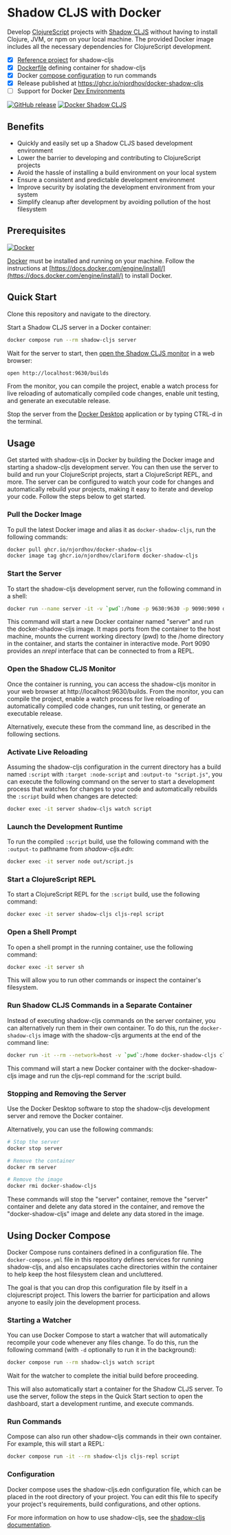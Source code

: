 # Shadow CLJS with Docker

Develop [ClojureScript](https://clojurescript.org/) projects with [Shadow CLJS](https://shadow-cljs.github.io/docs/UsersGuide.html) without having to install Clojure, JVM, or npm on your local machine. The provided Docker image includes all the necessary dependencies for ClojureScript development.

- [x] [Reference project](shadow-cljs.edn) for shadow-cljs
- [x] [Dockerfile](Dockerfile) defining container for shadow-cljs
- [x] Docker [compose configuration](docker-compose.yml) to run commands
- [x] Release published at https://ghcr.io/njordhov/docker-shadow-cljs
- [ ] Support for Docker [Dev Environments](https://docs.docker.com/desktop/dev-environments/)

[![GitHub release](https://img.shields.io/github/release/njordhov/docker-shadow-cljs.svg)](https://GitHub.com/njordhov/docker-shadow-cljs/releases/)
[![Docker Shadow CLJS](https://github.com/njordhov/docker-shadow-cljs/actions/workflows/docker-publish.yml/badge.svg)](https://github.com/njordhov/docker-shadow-cljs/actions/workflows/docker-publish.yml)

## Benefits

- Quickly and easily set up a Shadow CLJS based development environment
- Lower the barrier to developing and contributing to ClojureScript projects
- Avoid the hassle of installing a build environment on your local system
- Ensure a consistent and predictable development environment
- Improve security by isolating the development environment from your system 
- Simplify cleanup after development by avoiding pollution of the host filesystem

## Prerequisites

[![Docker](https://badgen.net/badge/icon/docker?icon=docker&label)](https://https://docker.com/)

[Docker](https://https://docker.com/) must be installed and running on your machine. Follow the instructions at [https://docs.docker.com/engine/install/](https://docs.docker.com/engine/install/) to install Docker.

## Quick Start

Clone this repository and navigate to the directory.

Start a Shadow CLJS server in a Docker container:

```bash
docker compose run --rm shadow-cljs server
```

Wait for the server to start, then [open the Shadow CLJS monitor](http://localhost:9630/builds) in a web browser:

```bash
open http://localhost:9630/builds
```

From the monitor, you can compile the project, enable a watch process for live reloading of automatically compiled code changes, enable unit testing, and generate an executable release.

Stop the server from the [Docker Desktop](https://docs.docker.com/desktop/) application or by typing CTRL-d in the terminal.

## Usage

Get started with shadow-cljs in Docker by building the Docker image and starting a shadow-cljs development server. You can then use the server to build and run your ClojureScript projects, start a ClojureScript REPL, and more. The server can be configured to watch your code for changes and automatically rebuild your projects, making it easy to iterate and develop your code. Follow the steps below to get started.
 
### Pull the Docker Image

To pull the latest Docker image and alias it as `docker-shadow-cljs`, run the following commands:

```bash 
docker pull ghcr.io/njordhov/docker-shadow-cljs
docker image tag ghcr.io/njordhov/clariform docker-shadow-cljs
```

### Start the Server

To start the shadow-cljs development server, run the following command in a shell:

```bash
docker run --name server -it -v `pwd`:/home -p 9630:9630 -p 9090:9090 docker-shadow-cljs
```

This command will start a new Docker container named "server" and run the docker-shadow-cljs image. It maps ports from the container to the host machine, mounts the current working directory (pwd) to the /home directory in the container, and starts the container in interactive mode. Port 9090 provides an _nrepl_ interface that can be connected to from a REPL.

### Open the Shadow CLJS Monitor

Once the container is running, you can access the shadow-cljs monitor in your web browser at http://localhost:9630/builds. From the monitor, you can compile the project, enable a watch process for live reloading of automatically compiled code changes, run unit testing,
or generate an executable release.

Alternatively, execute these from the command line, as described in the following sections.

### Activate Live Reloading

Assuming the shadow-cljs configuration in the current directory has a build named `:script` with `:target :node-script` and `:output-to "script.js"`, you can execute the following command on the server to start a development process that watches for changes to your code and automatically rebuilds the `:script` build when changes are detected:

```bash
docker exec -it server shadow-cljs watch script
```

### Launch the Development Runtime

To run the compiled `:script` build, use the following command with the `:output-to`
pathname from _shadow-cljs.edn_:

```bash
docker exec -it server node out/script.js
```

### Start a ClojureScript REPL

To start a ClojureScript REPL for the `:script` build, use the following command:

```bash
docker exec -it server shadow-cljs cljs-repl script
```

### Open a Shell Prompt

To open a shell prompt in the running container, use the following command:

```bash
docker exec -it server sh
```

This will allow you to run other commands or inspect the container's filesystem.

### Run Shadow CLJS Commands in a Separate Container

Instead of executing shadow-cljs commands on the server container, you can alternatively run them in their own container. To do this, run the `docker-shadow-cljs` image with the shadow-cljs arguments at the end of the command line:

```bash
docker run -it --rm --network=host -v `pwd`:/home docker-shadow-cljs cljs-repl script
```

This command will start a new Docker container with the docker-shadow-cljs image and run the cljs-repl command for the :script build.

### Stopping and Removing the Server

Use the Docker Desktop software to stop the shadow-cljs development server and 
remove the Docker container. 

Alternatively, you can use the following commands:

```bash
# Stop the server
docker stop server

# Remove the container
docker rm server

# Remove the image
docker rmi docker-shadow-cljs
```

These commands will stop the "server" container, remove the "server" container and delete any data stored in the container, and remove the "docker-shadow-cljs" image and delete any data stored in the image.

## Using Docker Compose

Docker Compose runs containers defined in a configuration file. The `docker-compose.yml` file in this repository defines services for running shadow-cljs, and also encapsulates cache directories within the container to help keep the host filesystem clean and uncluttered. 

The goal is that you can drop this configuration file by itself in a 
clojurescript project. This lowers the barrier for participation and allows 
anyone to easily join the development process.

### Starting a Watcher

You can use Docker Compose to start a watcher that will automatically recompile your code whenever any files change. To do this, run the following command (with `-d` optionally to run it in the background):

```bash 
docker compose run --rm shadow-cljs watch script
```

Wait for the watcher to complete the initial build before proceeding. 

This will also automatically start a container for the Shadow CLJS server. To use the server, follow the steps in the Quick Start section to open the dashboard, start a development runtime, and execute commands.

### Run Commands

Compose can also run other shadow-cljs commands in their own container. 
For example, this will start a REPL:

```bash
docker compose run -it --rm shadow-cljs cljs-repl script
```

### Configuration

Docker compose uses the shadow-cljs.edn configuration file, which can be placed in the root directory of your project. You can edit this file to specify your project's requirements, build configurations, and other options.

For more information on how to use shadow-cljs, see the 
[shadow-cljs documentation](https://shadow-cljs.github.io/docs/UsersGuide.html).




